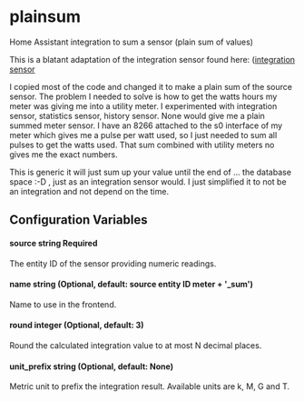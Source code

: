 # plainsum
Home Assistant integration to sum a sensor (plain sum of values)

This is a blatant adaptation of the integration sensor found here:
([integration sensor](https://www.home-assistant.io/integrations/integration/)

I copied most of the code and changed it to make a plain sum of the source sensor.
The problem I needed to solve is how to get the watts hours my meter was giving me into a utility meter. I experimented with integration sensor, statistics sensor, history sensor. None would give me a plain summed meter sensor. I have an 8266 attached to the s0 interface of my meter which gives me a pulse per watt used, so I just needed to sum all pulses to get the watts used. That sum combined with utility meters no gives me the exact numbers.

This is generic it will just sum up your value until the end of ... the database space :-D , just as an integration sensor would. I just simplified it to not be an integration and not depend on the time.

## Configuration Variables

#### source string Required
The entity ID of the sensor providing numeric readings.

#### name string (Optional, default: source entity ID meter + '_sum')
Name to use in the frontend.

#### round integer (Optional, default: 3)
Round the calculated integration value to at most N decimal places.

#### unit_prefix string (Optional, default: None)
Metric unit to prefix the integration result. Available units are k, M, G and T.